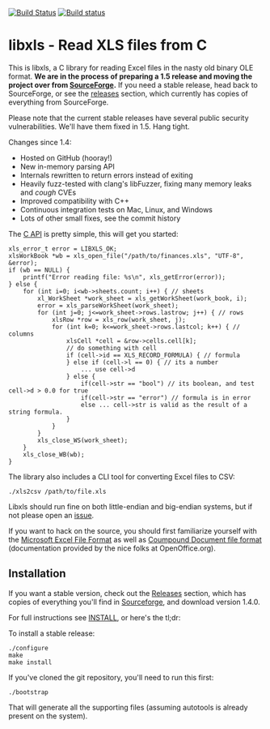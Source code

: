 [![Build Status](https://travis-ci.org/libxls/libxls.svg?branch=master)](https://travis-ci.org/libxls/libxls)
[![Build status](https://ci.appveyor.com/api/projects/status/4ais4ilmbhuu605c?svg=true)](https://ci.appveyor.com/project/evanmiller/libxls)

libxls - Read XLS files from C
==

This is libxls, a C library for reading Excel files in the nasty old binary OLE
format. **We are in the process of preparing a 1.5 release and moving the project
over from [SourceForge](https://sourceforge.net/projects/libxls/).** If you need
a stable release, head back to SourceForge, or see the
[releases](https://github.com/libxls/libxls/releases) section, which currently
has copies of everything from SourceForge.

Please note that the current stable releases have several public security
vulnerabilities. We'll have them fixed in 1.5. Hang tight.

Changes since 1.4:

* Hosted on GitHub (hooray!)
* New in-memory parsing API
* Internals rewritten to return errors instead of exiting
* Heavily fuzz-tested with clang's libFuzzer, fixing many memory leaks and *cough* CVEs
* Improved compatibility with C++
* Continuous integration tests on Mac, Linux, and Windows
* Lots of other small fixes, see the commit history

The [C API](include/xls.h) is pretty simple, this will get you started:

```{C}
xls_error_t error = LIBXLS_OK;
xlsWorkBook *wb = xls_open_file("/path/to/finances.xls", "UTF-8", &error);
if (wb == NULL) {
    printf("Error reading file: %s\n", xls_getError(error));
} else {
    for (int i=0; i<wb->sheets.count; i++) { // sheets
        xl_WorkSheet *work_sheet = xls_getWorkSheet(work_book, i);
        error = xls_parseWorkSheet(work_sheet);
        for (int j=0; j<=work_sheet->rows.lastrow; j++) { // rows
            xlsRow *row = xls_row(work_sheet, j);
            for (int k=0; k<=work_sheet->rows.lastcol; k++) { // columns
                xlsCell *cell = &row->cells.cell[k];
                // do something with cell
                if (cell->id == XLS_RECORD_FORMULA) { // formula
                } else if (cell->l == 0) { // its a number
                    ... use cell->d
                } else {
                    if(cell->str == "bool") // its boolean, and test cell->d > 0.0 for true
                    if(cell->str == "error") // formula is in error
                    else ... cell->str is valid as the result of a string formula.
                }
            }
        }
        xls_close_WS(work_sheet);
    }
    xls_close_WB(wb);
}
```

The library also includes a CLI tool for converting Excel files to CSV:

    ./xls2csv /path/to/file.xls

Libxls should run fine on both little-endian and big-endian systems, but if not
please open an [issue](https://github.com/libxls/libxls/issues/new).

If you want to hack on the source, you should first familiarize yourself with the [Microsoft Excel File Format](http://sc.openoffice.org/excelfileformat.pdf) as well as [Coumpound Document file format](http://sc.openoffice.org/compdocfileformat.pdf) (documentation provided by the nice folks at OpenOffice.org).

Installation
---

If you want a stable version, check out the
[Releases](https://github.com/libxls/libxls/releases) section, which has copies of everything
you'll find in [Sourceforge](https://sourceforge.net/projects/libxls/files/),
and download version 1.4.0.

For full instructions see [INSTALL](INSTALL), or here's the tl;dr:

To install a stable release:

```
./configure
make
make install
```

If you've cloned the git repository, you'll need to run this first:

```
./bootstrap
```

That will generate all the supporting files (assuming autotools is already
present on the system).
